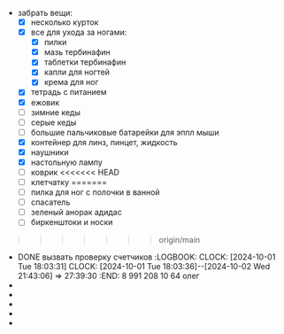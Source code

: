 - забрать вещи:
  * [x] несколько курток
  * [x] все для ухода за ногами:
     * [x] пилки
     * [x] мазь тербинафин
     * [x] таблетки тербинафин
     * [x] капли для ногтей
     * [x] крема для ног
  * [x] тетрадь с питанием
  * [x] ежовик
  * [ ] зимние кеды
  * [ ] серые кеды
  * [ ] большие пальчиковые батарейки для эппл мыши
  * [x] контейнер для линз, пинцет, жидкость
  * [x] наушники
  * [x] настольную лампу
  * [ ] коврик
<<<<<<< HEAD
  * [ ] клетчатку
=======
  * [ ] пилка для ног с полочки в ванной
  * [ ] спасатель
  * [ ] зеленый анорак адидас
  * [ ] биркенштоки и носки
>>>>>>> origin/main
- DONE вызвать проверку счетчиков
  :LOGBOOK:
  CLOCK: [2024-10-01 Tue 18:03:31]
  CLOCK: [2024-10-01 Tue 18:03:36]--[2024-10-02 Wed 21:43:06] =>  27:39:30
  :END:
  8 991 208 10 64 олег
-
-
-
-
-